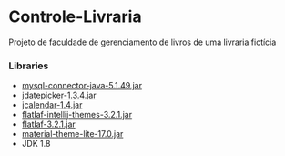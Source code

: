 # Controle-Livraria
Projeto de faculdade de gerenciamento de livros de uma livraria fictícia

<h3>Libraries</h3>
<ul>
  <li><a href="https://downloads.mysql.com/archives/get/p/3/file/mysql-connector-java-5.1.49.zip">mysql-connector-java-5.1.49.jar</a></li>
  <li><a href="http://www.java2s.com/ref/jar/jdatepicker-1.3.4.jar.zip">jdatepicker-1.3.4.jar</li>
  <li><a href="http://www.java2s.com/Code/JarDownload/jcalendar/jcalendar-1.4.jar.zip">jcalendar-1.4.jar</a></li>
  <li><a href="https://search.maven.org/remotecontent?filepath=com/formdev/flatlaf-intellij-themes/3.2.1/flatlaf-intellij-themes-3.2.1.jar">flatlaf-intellij-themes-3.2.1.jar</a></li>
  <li><a href="https://search.maven.org/remotecontent?filepath=com/formdev/flatlaf/3.2.1/flatlaf-3.2.1.jar">flatlaf-3.2.1.jar</a></li>
  <li><a href="https://plugins.jetbrains.com/plugin/download?rel=true&updateId=162112">material-theme-lite-17.0.jar</a></li>
  <li>JDK 1.8</li>
</ul>








